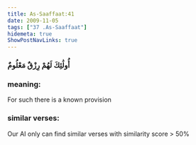 ```yaml
---
title: As-Saaffaat:41
date: 2009-11-05
tags: ["37 .As-Saaffaat"]
hidemeta: true 
ShowPostNavLinks: true 
---
```

### أُولَٰئِكَ لَهُمْ رِزْقٌ مَعْلُومٌ
### meaning: 
For such there is a known provision
### similar verses: 

Our AI only can find similar verses with similarity score > 50% 




